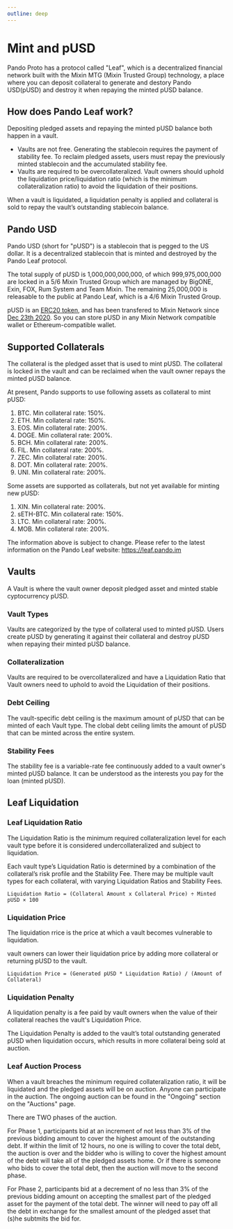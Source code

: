 ```yaml
---
outline: deep
---
```


# Mint and pUSD

Pando Proto has a protocol called "Leaf", which is a decentralized financial network built with the Mixin MTG (Mixin Trusted Group) technology, a place where you can deposit collateral to generate and destory Pando USD(pUSD) and destroy it when repaying the minted pUSD balance.

## How does Pando Leaf work?

Depositing pledged assets and repaying the minted pUSD balance both happen in a vault.

- Vaults are not free. Generating the stablecoin requires the payment of stability fee. To reclaim pledged assets, users must repay the previously minted stablecoin and the accumulated stability fee.
- Vaults are required to be overcollateralized. Vault owners should uphold the liquidation price/liquidation ratio (which is the minimum collateralization ratio) to avoid the liquidation of their positions.

When a vault is liquidated, a liquidation penalty is applied and collateral is sold to repay the vault’s outstanding stablecoin balance.

## Pando USD

Pando USD (short for "pUSD") is a stablecoin that is pegged to the US dollar. It is a decentralized stablecoin that is minted and destroyed by the Pando Leaf protocol.

The total supply of pUSD is 1,000,000,000,000, of which 999,975,000,000 are locked in a 5/6 Mixin Trusted Group which are managed by BigONE, Exin, FOX, Rum System and Team Mixin. The remaining 25,000,000 is releasable to the public at Pando Leaf, which is a 4/6 Mixin Trusted Group.

pUSD is an [ERC20 token](https://etherscan.io/address/0xdbaef6da45984a9329c2640d19dcb9f62dc2ab66), and has been transfered to Mixin Network since [Dec 23th 2020](https://etherscan.io/tx/0xccd66572e85d66cc05d50e2a16be0eb2348e34cedd34df89113e4b515caaf210). So you can store pUSD in any Mixin Network compatible wallet or Ethereum-compatible wallet.

## Supported Collaterals

The collateral is the pledged asset that is used to mint pUSD. The collateral is locked in the vault and can be reclaimed when the vault owner repays the minted pUSD balance.

At present, Pando supports to use following assets as collateral to mint pUSD:

1. BTC. Min collateral rate: 150%.
2. ETH. Min collateral rate: 150%.
3. EOS. Min collateral rate: 200%.
4. DOGE. Min collateral rate: 200%.
5. BCH. Min collateral rate: 200%.
6. FIL. Min collateral rate: 200%.
7. ZEC. Min collateral rate: 200%.
8. DOT. Min collateral rate: 200%.
9. UNI. Min collateral rate: 200%.

Some assets are supported as collaterals, but not yet available for minting new pUSD:

1. XIN. Min collateral rate: 200%.
2. sETH-BTC. Min collateral rate: 150%.
3. LTC. Min collateral rate: 200%.
3. MOB. Min collateral rate: 200%.

The information above is subject to change. Please refer to the latest information on the Pando Leaf website: https://leaf.pando.im

## Vaults

A Vault is where the vault owner deposit pledged asset and minted stable cyptocurrency pUSD. 

### Vault Types

Vaults are categorized by the type of collateral used to minted pUSD. Users create pUSD by generating it against their collateral and destroy pUSD when repaying their minted pUSD balance.

### Collateralization

Vaults are required to be overcollateralized and have a Liquidation Ratio that Vault owners need to uphold to avoid the Liquidation of their positions.

### Debt Ceiling

The vault-specific debt ceiling is the maximum amount of pUSD that can be minted of each Vault type. The clobal debt ceiling limits the amount of pUSD that can be minted across the entire system.

### Stability Fees

The stability fee is a variable-rate fee continuously added to a vault owner's minted pUSD balance. It can be understood as the interests you pay for the loan (minted pUSD).

## Leaf Liquidation

### Leaf Liquidation Ratio

The Liquidation Ratio is the minimum required collateralization level for each vault type before it is considered undercollateralized and subject to liquidation.

Each vault type’s Liquidation Ratio is determined by a combination of the collateral’s risk profile and the Stability Fee. There may be multiple vault types for each collateral, with varying Liquidation Ratios and Stability Fees.

```
Liquidation Ratio = (Collateral Amount x Collateral Price) ÷ Minted pUSD × 100
```

### Liquidation Price

The liquidation rrice is the price at which a vault becomes vulnerable to liquidation.

vault owners can lower their liquidation price by adding more collateral or returning pUSD to the vault.

```
Liquidation Price = (Generated pUSD * Liquidation Ratio) / (Amount of Collateral)
```

### Liquidation Penalty

A liquidation penalty is a fee paid by vault owners when the value of their collateral reaches the vault's Liquidation Price.

The Liquidation Penalty is added to the vault’s total outstanding generated pUSD when liquidation occurs, which results in more collateral being sold at auction.

### Leaf Auction Process

When a vault breaches the minimum required collateralization ratio, it will be liquidated and the pledged assets will be on auction. Anyone can participate in the auction. The ongoing auction can be found in the "Ongoing" section on the "Auctions" page.

There are TWO phases of the auction.

For Phase 1, participants bid at an increment of not less than 3% of the previous bidding amount to cover the highest amount of the outstanding debt. If within the limit of 12 hours, no one is willing to cover the total debt, the auction is over and the bidder who is willing to cover the highest amount of the debt will take all of the pledged assets home. Or if there is someone who bids to cover the total debt, then the auction will move to the second phase.

For Phase 2, participants bid at a decrement of no less than 3% of the previous bidding amount on accepting the smallest part of the pledged asset for the payment of the total debt. The winner will need to pay off all the debt in exchange for the smallest amount of the pledged asset that (s)he subtmits the bid for.
